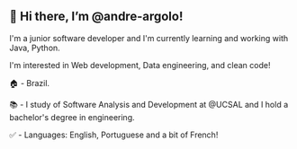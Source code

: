 👋 Hi there, I’m @andre-argolo!
---------------------------
I'm a junior software developer and I'm currently learning and working with Java, Python.

I'm interested in Web development, Data engineering, and clean code!

🏠 - Brazil.

📚 - I study of Software Analysis and Development at @UCSAL and I hold a bachelor's degree in engineering. 

✅ - Languages: English, Portuguese and a bit of French!

<!---
andre-argolo/andre-argolo is a ✨ special ✨ repository because its `README.md` (this file) appears on your GitHub profile.
You can click the Preview link to take a look at your changes.
--->
